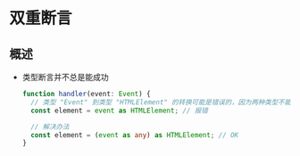 # 双重断言

## 概述

  - 类型断言并不总是能成功

    ```ts
    function handler(event: Event) {
      // 类型 "Event" 到类型 "HTMLElement" 的转换可能是错误的，因为两种类型不能充分重叠
      const element = event as HTMLElement; // 报错

      // 解决办法
      const element = (event as any) as HTMLElement; // OK
    }
    ```
